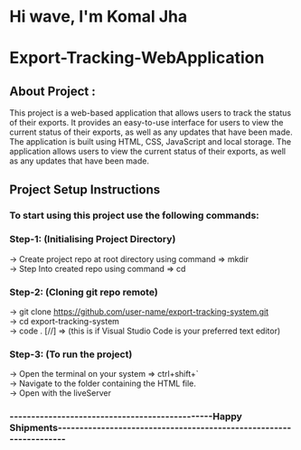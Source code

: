# Hi  wave, I'm Komal Jha

# Export-Tracking-WebApplication

## About Project :

This project is a web-based application that allows users to track the status of their exports. It provides an easy-to-use interface for users to view the current status of their exports, as well as any updates that have been made.
The application is built using HTML, CSS, JavaScript and local storage. The application allows users to view the current status of their exports, as well as any updates that have been made.

## Project Setup Instructions

### To start using this project use the following commands:

### Step-1: (Initialising Project Directory)
   -> Create project repo at root directory using command => mkdir <br />
   -> Step Into created repo using command => cd
 
### Step-2: (Cloning git repo remote)
   -> git clone https://github.com/user-name/export-tracking-system.git   <br />
   -> cd export-tracking-system  <br />
   -> code . [//] => (this is if Visual Studio Code is your preferred text editor)
 
### Step-3: (To run the project)
   -> Open the terminal on your system => ctrl+shift+`  <br />
   -> Navigate to the folder containing the HTML file.  <br />
   -> Open with the liveServer
 
 
### -----------------------------------------------Happy Shipments-------------------------------------------------------------------
